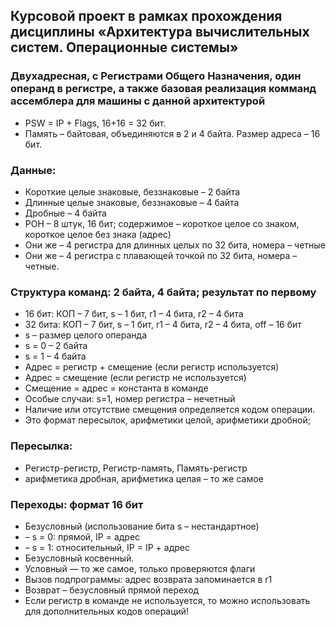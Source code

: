## Курсовой проект в рамках прохождения дисциплины «Архитектура вычислительных систем. Операционные системы»
### Двухадресная, с Регистрами Общего Назначения, один операнд в регистре, а также базовая реализация комманд ассемблера для машины с данной архитектурой
* PSW = IP + Flags, 16+16 = 32 бит.
* Память – байтовая, объединяются в 2 и 4 байта. Размер адреса – 16 бит.
### Данные:
* Короткие целые знаковые, беззнаковые – 2 байта
* Длинные целые знаковые, беззнаковые – 4 байта
* Дробные – 4 байта
* РОН – 8 штук, 16 бит; содержимое – короткое целое со знаком, короткое целое без знака (адрес)
* Они же – 4 регистра для длинных целых по 32 бита, номера – четные
* Они же – 4 регистра с плавающей точкой по 32 бита, номера – четные.
### Структура команд: 2 байта, 4 байта; результат по первому
* 16 бит: КОП – 7 бит, s – 1 бит, r1 – 4 бита, r2 – 4 бита
* 32 бита: КОП – 7 бит, s – 1 бит, r1 – 4 бита, r2 – 4 бита, оff – 16 бит
* s – размер целого операнда
* s = 0 – 2 байта
* s = 1 – 4 байта
* Адрес = регистр + смещение (если регистр используется)
* Адрес = смещение (если регистр не используется)
* Смещение = адрес = константа в команде
* Особые случаи: s=1, номер регистра – нечетный
* Наличие или отсутствие смещения определяется кодом операции.
* Это формат пересылок, арифметики целой, арифметики дробной;
### Пересылка:
* Регистр-регистр, Регистр-память, Память-регистр
* арифметика дробная, арифметика целая – то же самое
### Переходы: формат 16 бит
* Безусловный (использование бита s – нестандартное)
* – s = 0: прямой, IP = адрес
* – s = 1: относительный, IP = IP + адрес
* Безусловный косвенный.
* Условный — то же самое, только проверяются флаги
* Вызов подпрограммы: адрес возврата запоминается в r1
* Возврат – безусловный прямой переход
* Если регистр в команде не используется, то можно использовать для дополнительных кодов операций!
